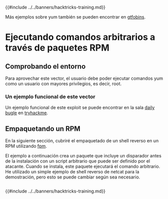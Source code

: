 {{#include ../../banners/hacktricks-training.md}}

Más ejemplos sobre yum también se pueden encontrar en [gtfobins](https://gtfobins.github.io/gtfobins/yum/).

# Ejecutando comandos arbitrarios a través de paquetes RPM

## Comprobando el entorno

Para aprovechar este vector, el usuario debe poder ejecutar comandos yum como un usuario con mayores privilegios, es decir, root.

### Un ejemplo funcional de este vector

Un ejemplo funcional de este exploit se puede encontrar en la sala [daily bugle](https://tryhackme.com/room/dailybugle) en [tryhackme](https://tryhackme.com).

## Empaquetando un RPM

En la siguiente sección, cubriré el empaquetado de un shell reverso en un RPM utilizando [fpm](https://github.com/jordansissel/fpm).

El ejemplo a continuación crea un paquete que incluye un disparador antes de la instalación con un script arbitrario que puede ser definido por el atacante. Cuando se instala, este paquete ejecutará el comando arbitrario. He utilizado un simple ejemplo de shell reverso de netcat para la demostración, pero esto se puede cambiar según sea necesario.
```text

```
{{#include ../../banners/hacktricks-training.md}}
